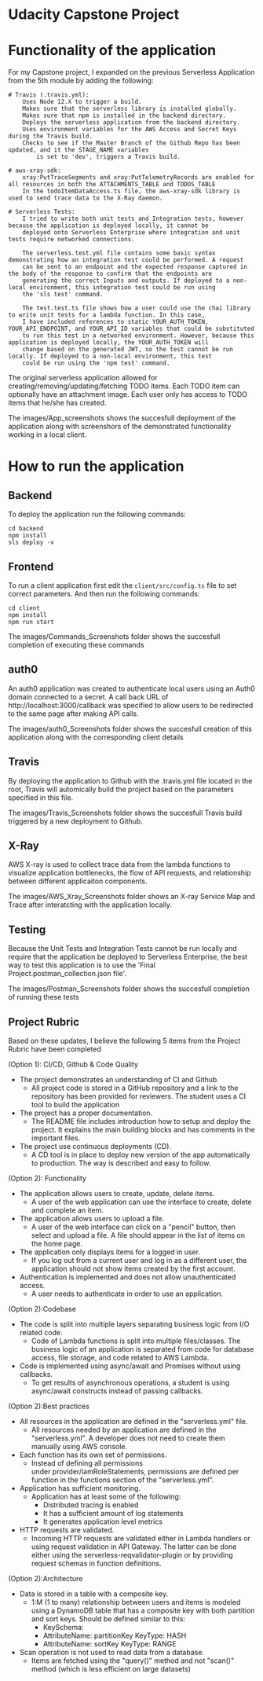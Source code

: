# Udacity Capstone Project


# Functionality of the application

For my Capstone project, I expanded on the previous Serverless Application from the 5th module by adding the following:

	# Travis (.travis.yml):
		Uses Node 12.X to trigger a build.
		Makes sure that the serverless library is installed globally.
		Makes sure that npm is installed in the backend directory.
		Deploys the serverless application from the backend directory.
		Uses environment variables for the AWS Access and Secret Keys during the Travis build.
		Checks to see if the Master Branch of the Github Repo has been updated, and it the STAGE_NAME variables 
			is set to 'dev', triggers a Travis build.
		
	# aws-xray-sdk:
		xray:PutTraceSegments and xray:PutTelemetryRecords are enabled for all resources in both the ATTACHMENTS_TABLE and TODOS_TABLE
		In the todoItemDataAccess.ts file, the aws-xray-sdk library is used to send trace data to the X-Ray daemon.
		
	# Serverless Tests:
		I tried to write both unit tests and Integration tests, however because the application is deployed locally, it cannot be 
		deployed onto Serverless Enterprise where integration and unit tests require networked connections. 
		
		The serverless.test.yml file contains some basic syntax demonstrating how an integration test could be performed. A request 
		can be sent to an endpoint and the expected response captured in the body of the response to confirm that the endpoints are
		generating the correct Inputs and outputs. If deployed to a non-local environment, this integration test could be run using
		the 'sls test' command. 
		
		The test.test.ts file shows how a user could use the chai library to write unit tests for a lambda function. In this case, 
		I have included references to static YOUR_AUTH_TOKEN, YOUR_API_ENDPOINT, and YOUR_API_ID variables that could be substituted
		to run this test in a networked environment. However, because this application is deployed locally, the YOUR_AUTH_TOKEN will
		change based on the generated JWT, so the test cannot be run locally. If deployed to a non-local environment, this test
		could be run using the 'npm test' command. 
	
The original serverless application allowed for creating/removing/updating/fetching TODO items. Each TODO item can optionally have an attachment image. Each user only has access to TODO items that he/she has created.

The images/App_screenshots shows the succesfull deployment of the application along with screenshors of the demonstrated functionality
working in a local client. 


# How to run the application

## Backend

To deploy the application run the following commands:

```
cd backend
npm install
sls deploy -v
```

## Frontend

To run a client application first edit the `client/src/config.ts` file to set correct parameters. And then run the following commands:

```
cd client
npm install
npm run start
```
The images/Commands_Screenshots folder shows the succesfull completion of executing these commands


## auth0
An auth0 application was created to authenticate local users using an Auth0 domain connected to a secret. A call back URL of http://localhost:3000/callback
was specified to allow users to be redirected to the same page after making API calls. 

The images/auth0_Screenshots folder shows the succesfull creation of this application along with the corresponding client details


## Travis
By deploying the application to Github with the .travis.yml file located in the root, Travis will automically build the project 
based on the parameters specified in this file. 

The images/Travis_Screenshots folder shows the succesfull Travis build triggered by a new deployment to Github. 


## X-Ray
AWS X-ray is used to collect trace data from the lambda functions to visualize application bottlenecks, the flow of API requests, and 
relationship between different applicaiton components. 

The images/AWS_Xray_Screenshots folder shows an X-ray Service Map and Trace after interatcting with the application locally. 


## Testing

Because the Unit Tests and Integration Tests cannot be run locally and require that the application be deployed to Serverless Enterprise, 
the best way to test this application is to use the 'Final Project.postman_collection.json file'.

The images/Postman_Screenshots folder shows the succesfull completion of running these tests


## Project Rubric
Based on these updates, I believe the following 5 items from the Project Rubric have been completed
 
(Option 1): CI/CD, Github & Code Quality 
* The project demonstrates an understanding of CI and Github.
	* All project code is stored in a GitHub repository and a link to the repository has been provided for reviewers. The student uses a CI tool to build the application
* The project has a proper documentation.
	* The README file includes introduction how to setup and deploy the project. It explains the main building blocks and has comments in the important files.
* The project use continuous deployments (CD). 
	* A CD tool is in place to deploy new version of the app automatically to production. The way is described and easy to follow.

(Option 2): Functionality
* The application allows users to create, update, delete items. 
	* A user of the web application can use the interface to create, delete and complete an item.
* The application allows users to upload a file. 
	* A user of the web interface can click on a "pencil" button, then select and upload a file. A file should appear in the list of items on the home page.
* The application only displays items for a logged in user.	
	* If you log out from a current user and log in as a different user, the application should not show items created by the first account.
* Authentication is implemented and does not allow unauthenticated access. 
	* A user needs to authenticate in order to use an application.


(Option 2):Codebase
* The code is split into multiple layers separating business logic from I/O related code. 
	* Code of Lambda functions is split into multiple files/classes. The business logic of an application is separated from code for database access, file storage, and code related to AWS Lambda.
* Code is implemented using async/await and Promises without using callbacks.
	* To get results of asynchronous operations, a student is using async/await constructs instead of passing callbacks.


(Option 2):Best practices
* All resources in the application are defined in the "serverless.yml" file. 
	* All resources needed by an application are defined in the "serverless.yml". A developer does not need to create them manually using AWS console.
* Each function has its own set of permissions. 
	* Instead of defining all permissions under provider/iamRoleStatements, permissions are defined per function in the functions section of the "serverless.yml".
* Application has sufficient monitoring. 
	* Application has at least some of the following:
		* Distributed tracing is enabled
		* It has a sufficient amount of log statements
		* It generates application level metrics
* HTTP requests are validated. 
	* Incoming HTTP requests are validated either in Lambda handlers or using request validation in API Gateway. The latter can be done either using the serverless-reqvalidator-plugin or by providing request schemas in function definitions.


(Option 2):Architecture
* Data is stored in a table with a composite key. 
	* 1:M (1 to many) relationship between users and items is modeled using a DynamoDB table that has a composite key with both partition and sort keys. Should be defined similar to this:
	   * KeySchema:
		* AttributeName: partitionKey
	        KeyType: HASH
	    * AttributeName: sortKey
	        KeyType: RANGE
* Scan operation is not used to read data from a database. 
	* Items are fetched using the "query()" method and not "scan()" method (which is less efficient on large datasets)
